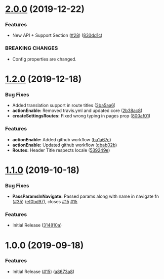 # [2.0.0](https://github.com/BlueBaseJS/plugin-settings-app/compare/v1.2.0...v2.0.0) (2019-12-22)

### Features

-   New API + Support Section ([#28](https://github.com/BlueBaseJS/plugin-settings-app/issues/28)) ([830dd1c](https://github.com/BlueBaseJS/plugin-settings-app/commit/830dd1c))

### BREAKING CHANGES

-   Config properties are changed.

# [1.2.0](https://github.com/BlueBaseJS/plugin-settings-app/compare/v1.1.0...v1.2.0) (2019-12-18)

### Bug Fixes

-   Added translation support in route titles ([3ba5aa6](https://github.com/BlueBaseJS/plugin-settings-app/commit/3ba5aa6))
-   **actionEnable:** Removed travis.yml and updated core ([2b38ac8](https://github.com/BlueBaseJS/plugin-settings-app/commit/2b38ac8))
-   **createSettingsRoutes:** Fixed wrong typing in pages prop ([800af01](https://github.com/BlueBaseJS/plugin-settings-app/commit/800af01))

### Features

-   **actionEnable:** Added github workflow ([ba1a67c](https://github.com/BlueBaseJS/plugin-settings-app/commit/ba1a67c))
-   **actionEnable:** Updated github workflow ([dbab02b](https://github.com/BlueBaseJS/plugin-settings-app/commit/dbab02b))
-   **Routes:** Header Title respects locale ([539249e](https://github.com/BlueBaseJS/plugin-settings-app/commit/539249e))

# [1.1.0](https://github.com/BlueBaseJS/plugin-settings-app/compare/v1.0.0...v1.1.0) (2019-10-18)

### Bug Fixes

-   **PassParamsInNavigate:** Passed params along with name in navigate fn ([#35](https://github.com/BlueBaseJS/plugin-settings-app/issues/35)) ([ef0bd97](https://github.com/BlueBaseJS/plugin-settings-app/commit/ef0bd97)), closes [#15](https://github.com/BlueBaseJS/plugin-settings-app/issues/15) [#15](https://github.com/BlueBaseJS/plugin-settings-app/issues/15)

### Features

-   Initial Release ([314810a](https://github.com/BlueBaseJS/plugin-settings-app/commit/314810a))

# 1.0.0 (2019-09-18)

### Features

-   Initial Release ([#15](https://github.com/BlueBaseJS/plugin-settings-app/issues/15)) ([a8673a8](https://github.com/BlueBaseJS/plugin-settings-app/commit/a8673a8))
